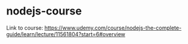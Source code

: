# nodejs-course
Link to course: https://www.udemy.com/course/nodejs-the-complete-guide/learn/lecture/11561804?start=6#overview
